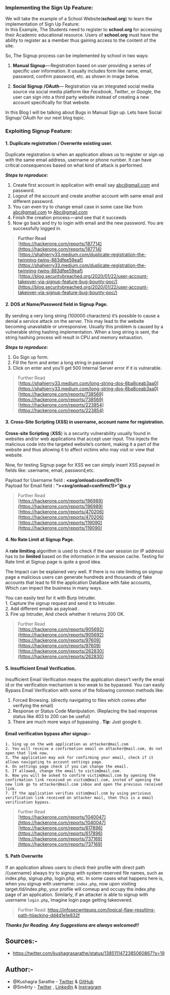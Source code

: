 ### Implementing the Sign Up Feature:

We will take the example of a School Website(**school.org**) to learn the implementation of Sign Up Feature:  
In this Example, The Students need to register to **school.org** for accessing their Academic educational resource. Users of **school.org** must have the ability to register as a member thus gaining access to the content of the site.

So, The Signup process can be implemented by school in two ways:

1.  **Manual Signup** — Registration based on user providing a series of specific user information. It usually includes form like name, email, password, confirm password, etc. as shown in image below.


2.  **Social Signup** **/OAuth**— Registration via an integrated social media source via social media platform like _Facebook_, _Twitter_, or _Google_, the user can sign into a third party website instead of creating a new account specifically for that website.

In this Blog I will be talking about Bugs in Manual Sign up. Lets have Social Signup/ OAuth for our next blog topic.

### Exploiting Signup Feature:

#### 1\. Duplicate registration / Overwrite existing user.

Duplicate registration is when an application allows us to register or sign up with the same email address, username or phone number. It can have critical consequences based on what kind of attack is performed.

**_Steps to reproduce:_**

1) Create first account in application with email say [abc@gmail.com](mailto:abc@gmail.com) and password.  
2) Logout of the account and create another account with same email and different password.  
3) You can even try to change email case in some case like from [abc@gmail.com](mailto:abc@gmail.com) to [Abc@gmail.com](mailto:Abc@gmail.com)  
4) Finish the creation process — and see that it succeeds  
5) Now go back and try to login with email and the new password. You are successfully logged in.

> **Further Read**  
>  [https://hackerone.com/reports/187714](https://hackerone.com/reports/187714)  
>  [https://shahjerry33.medium.com/duplicate-registration-the-twinning-twins-883dfee59eaf](https://shahjerry33.medium.com/duplicate-registration-the-twinning-twins-883dfee59eaf)  
>  [https://blog.securitybreached.org/2020/01/22/user-account-takeover-via-signup-feature-bug-bounty-poc/](https://blog.securitybreached.org/2020/01/22/user-account-takeover-via-signup-feature-bug-bounty-poc/)

#### 2\. DOS at Name/Password field in Signup Page.

By sending a very long string (100000 characters) it’s possible to cause a denial a service attack on the server. This may lead to the website becoming unavailable or unresponsive. Usually this problem is caused by a vulnerable string hashing implementation. When a long string is sent, the string hashing process will result in CPU and memory exhaustion.

**_Steps to reproduce:_**

1) Go Sign up form.  
2) Fill the form and enter a long string in password  
3) Click on enter and you’ll get 500 Internal Server error if it is vulnerable.

> Further Read  
>  [https://shahjerry33.medium.com/long-string-dos-6ba8ceab3aa0](https://shahjerry33.medium.com/long-string-dos-6ba8ceab3aa0)  
>  [https://hackerone.com/reports/738569](https://hackerone.com/reports/738569)  
>  [https://hackerone.com/reports/223854](https://hackerone.com/reports/223854)

#### 3\. Cross-Site Scripting (XSS) in username, account name for registration.

**Cross-site Scripting** (**XSS**) is a security vulnerability usually found in websites and/or web applications that accept user input. This injects the malicious code into the targeted website’s content, making it a part of the website and thus allowing it to affect victims who may visit or view that website.

Now, for testing Signup page for XSS we can simply insert XSS payoad in fields like: username, email, password,etc.

Payload for Username field : **<svg/onload=confirm(1)>**  
Payload for Email field : **“><svg/onload=confirm(1)>”@x.y**

> Further Read  
>  [https://hackerone.com/reports/196989](https://hackerone.com/reports/196989)  
>  [https://hackerone.com/reports/470206](https://hackerone.com/reports/470206)  
>  [https://hackerone.com/reports/119090](https://hackerone.com/reports/119090)

#### 4\. No Rate Limit at Signup Page.

A **rate limiting** algorithm is used to check if the user session (or IP address) has to be **limited** based on the information in the session cache. Testing for Rate limit at Signup page is quite a good idea.

The Impact can be explained very well. If there is no rate limiting on signup page a malicious users can generate hundreds and thousands of fake accounts that lead to fill the application DataBase with fake accounts, Which can impact the business in many ways.

You can easily test for it with Burp Intruder.  
1\. Capture the signup request and send it to Intruder.  
2\. Add different emails as payload .  
3\. Fire up Intruder, And check whether it returns 200 OK.


> Further Read  
>  [https://hackerone.com/reports/905692](https://hackerone.com/reports/905692)  
>  [https://hackerone.com/reports/97609](https://hackerone.com/reports/97609)  
>  [https://hackerone.com/reports/262830](https://hackerone.com/reports/262830)

#### 5\. Insufficient Email Verification.

Insufficient Email Verification means the application doesn’t verify the email id or the verification mechanism is too weak to be bypassed. You can easily Bypass Email Verification with some of the following common methods like:

1.  Forced Browsing. (directly navigating to files which comes after verifying the email)
2.  Response or Status Code Manipulation. (Replacing the bad response status like 403 to 200 can be useful)
3.  There are much more ways of bypassing . **Tip**: Just google it.
#### Email verification bypass after signup:-

```
1. Sing up on the web application as attacker@mail.com
2. You will receive a confirmation email on attacker@mail.com, do not open that link now.
3. The application may ask for confirming your email, check if it allows navigating to account settings page.
4. On settings page check if you can change the email.
5. If allowed, change the email to victim@mail.com.
6. Now you will be asked to confirm victim@mail.com by opening the confirmation link received on victim@mail.com, insted of opening the new link go to attacker@mail.com inbox and open the previous received link.
7. If the application verifies vitim@mail.com by using perivious verification link received on attacker mail, then this is a email verification bypass. 
```
> Further Read  
>  [https://hackerone.com/reports/1040047](https://hackerone.com/reports/1040047)  
>  [https://hackerone.com/reports/617896](https://hackerone.com/reports/617896)  
>  [https://hackerone.com/reports/737169](https://hackerone.com/reports/737169)

#### 5\. Path Overwrite

If an application allows users to check their profile with direct path /{username} always try to signup with system reserved file names, such as index.php, signup.php, login.php, etc. In some cases what happens here is, when you signup with username: `index.php`, now upon visiting target.tld/index.php, your profile will comeup and occupy the index.php page of an application. Similarly, if an attacker is able to signup with username `login.php`, Imagine login page getting takeovered.

> Further Read:
https://infosecwriteups.com/logical-flaw-resulting-path-hijacking-dd4d1e1e832f
  
**_Thanks for Reading. Any Suggestions are always welcomed!!_**

## Sources:-

+ https://twitter.com/kushagrasarathe/status/1385111472385060867?s=19

## Author:-

+ @Kushagra Sarathe - [Twitter](https://twitter.com/kushagrasarathe) & [GitHub](https://github.com/kushagrasarathe)
+ @Sm4rty - [Twitter](https://twitter.com/Sm4rty\_)  , [LinkedIn](https://www.linkedin.com/in/sm4rty) &  [Instragram](https://www.instagram.com/sm4rty)
